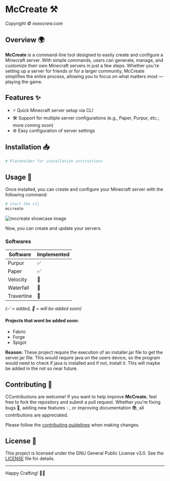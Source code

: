 # McCreate ⚒️

_Copyright © nexocrew.com_

## Overview 🌍

**McCreate** is a command-line tool designed to easily create and configure a Minecraft server. With simple commands, users can generate, manage, and customize their own Minecraft servers in just a few steps. Whether you're setting up a server for friends or for a larger community, McCreate simplifies the entire process, allowing you to focus on what matters most — playing the game.

## Features ✨

- ⚡ Quick Minecraft server setup via CLI
- 🛠️ Support for multiple server configurations (e.g., Paper, Purpur, etc.; more coming soon)
- ⚙️ Easy configuration of server settings

## Installation 📥

```bash
# Placeholder for installation instructions
```

## Usage 🚀

Once installed, you can create and configure your Minecraft server with the following command:

```bash
# start the cli
mccreate
```

![mccreate showcase image](https://media.bytes.wtf/u/lkOxKa.png)

Now, you can create and update your servers.

### Softwares

| Software   | Implemented |
| ---------- | ----------- |
| Purpur     | ✅          |
| Paper      | ✅          |
| Velocity   | 🚧          |
| Waterfall  | 🚧          |
| Travertine | 🚧          |

_(✅ = added, 🚧 = will be added soon)_

#### Projects that wont be added soon:

- Fabric
- Forge
- Spigot

**Reason:** These project require the execution of an installer.jar file to get the server.jar file. This would require java on the users device, so the program would need to check if java is installed and if not, install it. This will maybe be added in the not so near future.

## Contributing 🤝

CContributions are welcome! If you want to help improve **McCreate**, feel free to fork the repository and submit a pull request. Whether you're fixing bugs 🐛, adding new features 💡, or improving documentation 📚, all contributions are appreciated.

Please follow the [contributing guidelines](CONTRIBUTING.md) when making changes.

## License 📄

This project is licensed under the GNU General Public License v3.0. See the [LICENSE](LICENSE) file for details.

---

Happy Crafting! 🧱✨
